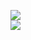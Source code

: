 [![](https://img.shields.io/badge/Made%20With-Github%20Spray-lightgrey.svg?style=for-the-badge&logo=github)](https://github.com/Annihil/github-spray#16519)  
[![](https://i.imgur.com/2DrTn0Z.gif)](https://github.com/Annihil/github-spray)